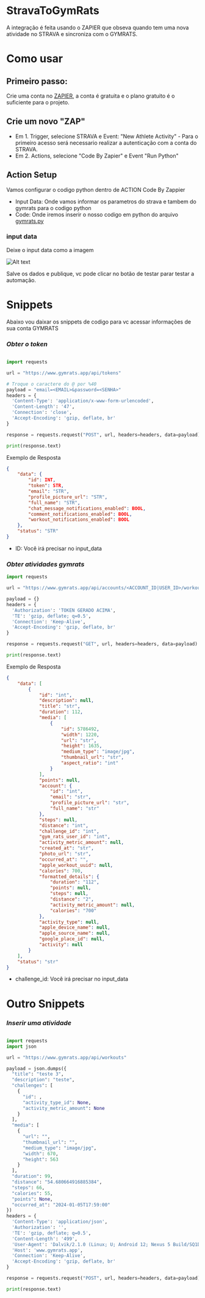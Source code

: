 # StravaToGymRats

A integração é feita usando o ZAPIER que obseva quando tem uma nova atividade no STRAVA e sincroniza com o GYMRATS.


# Como usar 
## Primeiro passo:

Crie uma conta no [ZAPIER](https://zapier.com/), a conta é gratuita e o plano gratuito é o suficiente para o projeto.

## Crie um novo "ZAP"

  * Em 1. Trigger, selecione STRAVA e Event: "New Athlete Activity"  - Para o primeiro acesso será necessario realizar a autenticação com a conta do STRAVA.
  * Em 2. Actions, selecione "Code By Zapier" e Event "Run Python"

## Action Setup
 Vamos configurar o codigo python dentro de ACTION Code By Zappier
 
  * Input Data: Onde vamos informar os parametros do strava e tambem do gymrats para o codigo python
  * Code: Onde iremos inserir o nosso codigo em python do arquivo [gymrats.py](gymrats.py) 

### input data
Deixe o input data como a imagem
 
![Alt text](image.png)


Salve os dados e publique, vc pode clicar no botão de testar parar testar a automação.

# Snippets 

Abaixo vou daixar os snippets de codigo para vc acessar informações de sua conta GYMRATS

### *Obter o token*
```python

import requests

url = "https://www.gymrats.app/api/tokens"

# Troque o caractere do @ por %40 
payload = "email=<EMAIL>&password=<SENHA>"
headers = {
  'Content-Type': 'application/x-www-form-urlencoded',
  'Content-Length': '47',
  'Connection': 'close',
  'Accept-Encoding': 'gzip, deflate, br'
}

response = requests.request("POST", url, headers=headers, data=payload)

print(response.text)

```
Exemplo de Resposta
```json
{
    "data": {
        "id": INT,
        "token": STR,
        "email": "STR",
        "profile_picture_url": "STR",
        "full_name": "STR",
        "chat_message_notifications_enabled": BOOL,
        "comment_notifications_enabled": BOOL,
        "workout_notifications_enabled": BOOL
    },
    "status": "STR"
}
```
* ID: Você irá precisar no input_data


### *Obter atividades gymrats*


```python
import requests

url = "https://www.gymrats.app/api/accounts/<ACCOUNT_ID|USER_ID>/workouts"

payload = {}
headers = {
  'Authorization': 'TOKEN GERADO ACIMA',
  'TE': 'gzip, deflate; q=0.5',
  'Connection': 'Keep-Alive',
  'Accept-Encoding': 'gzip, deflate, br'
}

response = requests.request("GET", url, headers=headers, data=payload)

print(response.text)


```


Exemplo de Resposta
```json
{
    "data": [
        {
            "id": "int",
            "description": null,
            "title": "str",
            "duration": 112,
            "media": [
                {
                    "id": 5786492,
                    "width": 1220,
                    "url": "str",
                    "height": 1635,
                    "medium_type": "image/jpg",
                    "thumbnail_url": "str",
                    "aspect_ratio": "int"
                }
            ],
            "points": null,
            "account": {
                "id": "int",
                "email": "str",
                "profile_picture_url": "str",
                "full_name": "str"
            },
            "steps": null,
            "distance": "int",
            "challenge_id": "int",
            "gym_rats_user_id": "int",
            "activity_metric_amount": null,
            "created_at": "str",
            "photo_url": "str",
            "occurred_at": "",
            "apple_workout_uuid": null,
            "calories": 700,
            "formatted_details": {
                "duration": "112",
                "points": null,
                "steps": null,
                "distance": "2",
                "activity_metric_amount": null,
                "calories": "700"
            },
            "activity_type": null,
            "apple_device_name": null,
            "apple_source_name": null,
            "google_place_id": null,
            "activity": null
        }
    ],
    "status": "str"
}
```

* challenge_id: Você irá precisar no input_data



# Outro Snippets


### *Inserir uma atividade*

```python

import requests
import json

url = "https://www.gymrats.app/api/workouts"

payload = json.dumps({
  "title": "teste 3",
  "description": "teste",
  "challenges": [
    {
      "id": ,
      "activity_type_id": None,
      "activity_metric_amount": None
    }
  ],
  "media": [
    {
      "url": "",
      "thumbnail_url": "",
      "medium_type": "image/jpg",
      "width": 670,
      "height": 563
    }
  ],
  "duration": 99,
  "distance": "54.680664916885384",
  "steps": 66,
  "calories": 55,
  "points": None,
  "occurred_at": "2024-01-05T17:59:00"
})
headers = {
  'Content-Type': 'application/json',
  'Authorization': '',
  'TE': 'gzip, deflate; q=0.5',
  'Content-Length': '499',
  'User-Agent': 'Dalvik/2.1.0 (Linux; U; Android 12; Nexus 5 Build/SQ1D.220205.004)',
  'Host': 'www.gymrats.app',
  'Connection': 'Keep-Alive',
  'Accept-Encoding': 'gzip, deflate, br'
}

response = requests.request("POST", url, headers=headers, data=payload)

print(response.text)

```